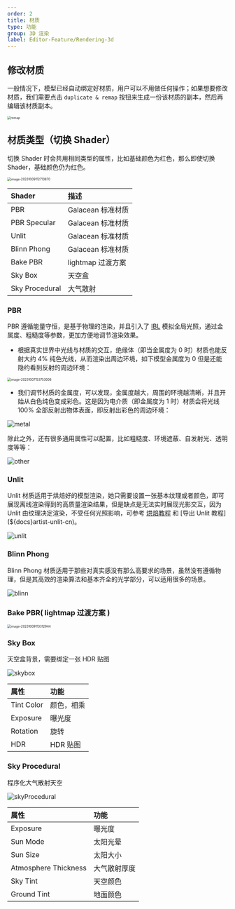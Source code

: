 ```yaml
---
order: 2
title: 材质
type: 功能
group: 3D 渲染
label: Editor-Feature/Rendering-3d
---
```


## 修改材质

一般情况下，模型已经自动绑定好材质，用户可以不用做任何操作；如果想要修改材质，我们需要点击 `duplicate & remap` 按钮来生成一份该材质的副本，然后再编辑该材质副本。

<img src="https://gw.alipayobjects.com/zos/OasisHub/1f5caa3a-bc01-419f-83c0-dd0ef12692bf/remap.gif" alt="remap" style="zoom:50%;" />

## 材质类型（切换 Shader）

切换 Shader 时会共用相同类型的属性，比如基础颜色为红色，那么即使切换 Shader，基础颜色仍为红色。

<img src="https://gw.alipayobjects.com/zos/OasisHub/b3724c3e-e8d9-43af-91c8-c6a80cd027f9/image-20231009112713870.png" alt="image-20231009112713870" style="zoom:50%;" />

| Shader         | 描述              |
| :------------- | :---------------- |
| PBR            | Galacean 标准材质 |
| PBR Specular   | Galacean 标准材质 |
| Unlit          | Galacean 标准材质 |
| Blinn Phong    | Galacean 标准材质 |
| Bake PBR       | lightmap 过渡方案 |
| Sky Box        | 天空盒            |
| Sky Procedural | 大气散射          |

### PBR

PBR 遵循能量守恒，是基于物理的渲染，并且引入了 [IBL](${docs}light-cn#ibl-镜面反射) 模拟全局光照，通过金属度、粗糙度等参数，更加方便地调节渲染效果。

- 根据真实世界中光线与材质的交互，绝缘体（即当金属度为 0 时）材质也能反射大约 4% 纯色光线，从而渲染出周边环境，如下模型金属度为 0 但是还能隐约看到反射的周边环境：

<img src="https://gw.alipayobjects.com/zos/OasisHub/1017d75b-03a3-4c06-8971-524544373429/image-20231007153753006.png" alt="image-20231007153753006" style="zoom:50%;" />

- 我们调节材质的金属度，可以发现，金属度越大，周围的环境越清晰，并且开始从白色纯色变成彩色。这是因为电介质（即金属度为 1 时）材质会将光线 100% 全部反射出物体表面，即反射出彩色的周边环境：

<img src="https://gw.alipayobjects.com/zos/OasisHub/711f8b97-247c-465e-8cf2-4896b0c78534/metal.gif" alt="metal" style="zoom:100%;" />

除此之外，还有很多通用属性可以配置，比如粗糙度、环境遮蔽、自发射光、透明度等等：

<img src="https://gw.alipayobjects.com/zos/OasisHub/4806589e-386f-404a-82e5-d273e98b707d/other.gif" alt="other" style="zoom:100%;" />

### Unlit

Unlit 材质适用于烘焙好的模型渲染，她只需要设置一张基本纹理或者颜色，即可展现离线渲染得到的高质量渲染结果，但是缺点是无法实时展现光影交互，因为 Unlit 由纹理决定渲染，不受任何光照影响，可参考 [烘焙教程](${docs}artist-bake-cn) 和 [导出 Unlit 教程](${docs}artist-unlit-cn)。

<img src="https://gw.alipayobjects.com/zos/OasisHub/6be78a08-3075-4cd1-8cad-9757fc34f695/unlit.gif" alt="unlit" style="zoom:100%;" />

### Blinn Phong

Blinn Phong 材质适用于那些对真实感没有那么高要求的场景，虽然没有遵循物理，但是其高效的渲染算法和基本齐全的光学部分，可以适用很多的场景。

<img src="https://gw.alipayobjects.com/zos/OasisHub/eaa93827-29a4-46ad-b9d3-f179fa200c57/blinn.gif" alt="blinn" style="zoom:100%;" />

### Bake PBR( lightmap 过渡方案 )

<img src="https://gw.alipayobjects.com/zos/OasisHub/c539743b-d96a-4081-b959-7ddd5a0db217/image-20231009113312944.png" alt="image-20231009113312944" style="zoom:50%;" />

### Sky Box

天空盒背景，需要绑定一张 HDR 贴图

<img src="https://gw.alipayobjects.com/zos/OasisHub/3e7d376f-c8a4-4200-b859-d1a8db1859fe/skybox.gif" alt="skybox" style="zoom:100%;" />

| 属性       | 功能       |
| :--------- | :--------- |
| Tint Color | 颜色，相乘 |
| Exposure   | 曝光度     |
| Rotation   | 旋转       |
| HDR        | HDR 贴图   |

### Sky Procedural

程序化大气散射天空

<img src="https://gw.alipayobjects.com/zos/OasisHub/cee919e3-07dc-4dec-9d7a-4dafd0a2cb90/skyProcedural.gif" alt="skyProcedural" style="zoom:100%;" />

| 属性                 | 功能         |
| :------------------- | :----------- |
| Exposure             | 曝光度       |
| Sun Mode             | 太阳光晕     |
| Sun Size             | 太阳大小     |
| Atmosphere Thickness | 大气散射厚度 |
| Sky Tint             | 天空颜色     |
| Ground Tint          | 地面颜色     |
